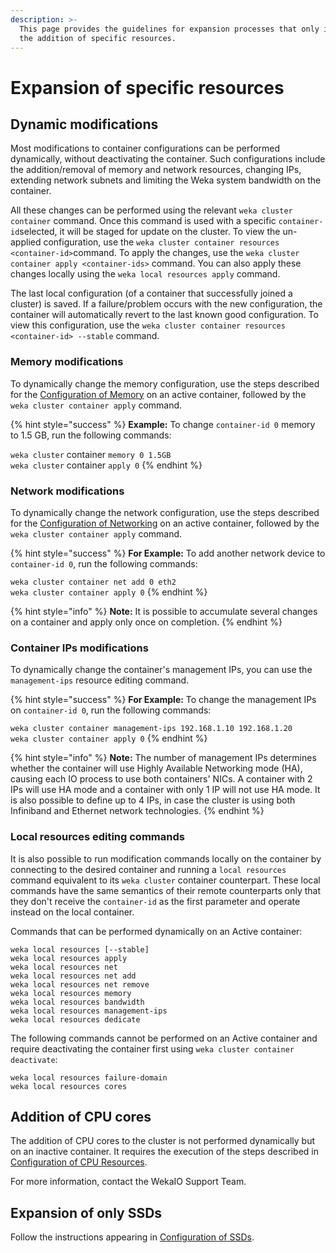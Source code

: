 ```yaml
---
description: >-
  This page provides the guidelines for expansion processes that only involve
  the addition of specific resources.
---
```


# Expansion of specific resources

## Dynamic modifications

Most modifications to container configurations can be performed dynamically, without deactivating the container. Such configurations include the addition/removal of memory and network resources, changing IPs, extending network subnets and limiting the Weka system bandwidth on the container.&#x20;

All these changes can be performed using the relevant `weka cluster container` command. Once this command is used with a specific `container-id`selected, it will be staged for update on the cluster. To view the un-applied configuration, use the `weka cluster container resources <container-id>`command. To apply the changes, use the `weka cluster container apply <container-ids>` command. You can also apply these changes locally using the `weka local resources apply` command.

The last local configuration (of a container that successfully joined a cluster) is saved. If a failure/problem occurs with the new configuration, the container will automatically revert to the last known good configuration. To view this configuration, use the `weka cluster container resources <container-id> --stable` command.&#x20;

### Memory modifications

To dynamically change the memory configuration, use the steps described for the [Configuration of Memory](../../install/bare-metal/using-cli.md#stage-10-configuration-of-memory-optional) on an active container, followed by the `weka cluster container apply` command.

{% hint style="success" %}
**Example:** To change `container-id 0` memory to 1.5 GB, run the following commands:

`weka cluster` container `memory 0 1.5GB`\
`weka cluster` container `apply 0`
{% endhint %}

### Network modifications

To dynamically change the network configuration, use the steps described for the [Configuration of Networking](../../install/bare-metal/using-cli.md#stage-6-configuration-of-networking) on an active container, followed by the `weka cluster container apply` command.

{% hint style="success" %}
**For Example:** To add another network device to `container-id 0`, run the following commands:

`weka cluster container net add 0 eth2`\
`weka cluster container apply 0`
{% endhint %}

{% hint style="info" %}
**Note:** It is possible to accumulate several changes on a container and apply only once on completion.
{% endhint %}

### Container IPs modifications

To dynamically change the container's management IPs, you can use the `management-ips` resource editing command.&#x20;

{% hint style="success" %}
**For Example:** To change the management IPs on `container-id 0`, run the following commands:

`weka cluster container management-ips 192.168.1.10 192.168.1.20`\
`weka cluster container apply 0`
{% endhint %}

{% hint style="info" %}
**Note:** The number of management IPs determines whether the container will use Highly Available Networking mode (HA), causing each IO process to use both containers' NICs. A container with 2 IPs will use HA mode and a container with only 1 IP will not use HA mode. It is also possible to define up to 4 IPs, in case the cluster is using both Infiniband and Ethernet network technologies.
{% endhint %}

### Local resources editing commands

It is also possible to run modification commands locally on the container by connecting to the desired container and running a `local resources` command equivalent to its `weka cluster` container counterpart. These local commands have the same semantics of their remote counterparts only that they don't receive the `container-id` as the first parameter and operate instead on the local container.&#x20;

Commands that can be performed dynamically on an Active container:

`weka local resources [--stable]`\
`weka local resources apply`\
`weka local resources net`\
`weka local resources net add`\
`weka local resources net remove`\
`weka local resources memory`\
`weka local resources bandwidth`\
`weka local resources management-ips`\
`weka local resources dedicate`

The following commands cannot be performed on an Active container and require deactivating the container first using `weka cluster container deactivate`:

`weka local resources failure-domain`\
`weka local resources cores`

## Addition of CPU cores

The addition of CPU cores to the cluster is not performed dynamically but on an inactive container. It requires the execution of the steps described in [Configuration of CPU Resources](../../install/bare-metal/using-cli.md#stage-9-configuration-of-cpu-resources).&#x20;

For more information, contact the WekaIO Support Team.

## Expansion of only SSDs

Follow the instructions appearing in [Configuration of SSDs](../../install/bare-metal/using-cli.md#stage-6-configuration-of-ssds).

